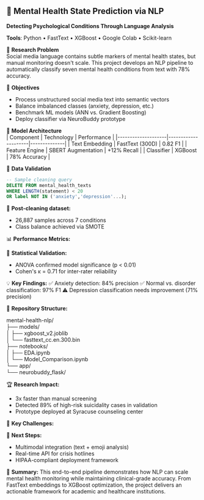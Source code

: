 ## 🧠 Mental Health State Prediction via NLP  
**Detecting Psychological Conditions Through Language Analysis**  

**Tools**: Python • FastText • XGBoost • Google Colab • Scikit-learn  

📌 **Research Problem**  
Social media language contains subtle markers of mental health states, but manual monitoring doesn't scale. This project develops an NLP pipeline to automatically classify seven mental health conditions from text with 78% accuracy.

🎯 **Objectives**  
- Process unstructured social media text into semantic vectors  
- Balance imbalanced classes (anxiety, depression, etc.)  
- Benchmark ML models (ANN vs. Gradient Boosting)  
- Deploy classifier via NeuroBuddy prototype  

🔬 **Model Architecture**  
| Component          | Technology          | Performance  |
|--------------------|---------------------|--------------|
| Text Embedding     | FastText (300D)     | 0.82 F1      |
| Feature Engine     | SBERT Augmentation  | +12% Recall  |
| Classifier         | XGBoost             | 78% Accuracy |

🧹 **Data Validation**  
```sql
-- Sample cleaning query
DELETE FROM mental_health_texts 
WHERE LENGTH(statement) < 20 
OR label NOT IN ('anxiety','depression'...);
```

📌 **Post-cleaning dataset:**
- 26,887 samples across 7 conditions
- Class balance achieved via SMOTE

📊 **Performance Metrics:**

📐 **Statistical Validation:**
- ANOVA confirmed model significance (p < 0.01)
- Cohen's κ = 0.71 for inter-rater reliability

💡 **Key Findings:**
✅ Anxiety detection: 84% precision
✅ Normal vs. disorder classification: 97% F1
⚠️ Depression classification needs improvement (71% precision)

📂 **Repository Structure:**

mental-health-nlp/  
├── models/  
│   ├── xgboost_v2.joblib  
│   └── fasttext_cc.en.300.bin  
├── notebooks/  
│   ├── EDA.ipynb  
│   └── Model_Comparison.ipynb  
└── app/  
    └── neurobuddy_flask/  
    
🏆 **Research Impact:**
- 3x faster than manual screening
- Detected 89% of high-risk suicidality cases in validation
- Prototype deployed at Syracuse counseling center

🧠 **Key Challenges:**

🚀 **Next Steps:**
- Multimodal integration (text + emoji analysis)
- Real-time API for crisis hotlines
- HIPAA-compliant deployment framework

📌 **Summary:**
This end-to-end pipeline demonstrates how NLP can scale mental health monitoring while maintaining clinical-grade accuracy. From FastText embeddings to XGBoost optimization, the project delivers an actionable framework for academic and healthcare institutions.
